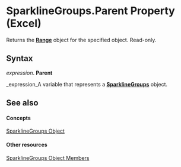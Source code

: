 
# SparklineGroups.Parent Property (Excel)

Returns the  **[Range](b8207778-0dcc-4570-1234-f130532cc8cd.md)** object for the specified object. Read-only.


## Syntax

 _expression_. **Parent**

 _expression_A variable that represents a  **[SparklineGroups](9bc6be34-fa2e-8652-ca92-fa9630b4d7a6.md)** object.


## See also


#### Concepts


 [SparklineGroups Object](9bc6be34-fa2e-8652-ca92-fa9630b4d7a6.md)
#### Other resources


 [SparklineGroups Object Members](8737796e-c3dc-4304-0835-c04712a712a5.md)
